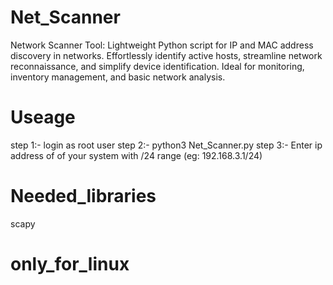 # Net_Scanner
Network Scanner Tool: Lightweight Python script for IP and MAC address discovery in networks. Effortlessly identify active hosts, streamline network reconnaissance, and simplify device identification. Ideal for monitoring, inventory management, and basic network analysis.

# Useage
 step 1:- login as root user
 step 2:- python3 Net_Scanner.py 
 step 3:- Enter ip address of of your system with /24 range (eg: 192.168.3.1/24)

 # Needed_libraries
 scapy

 # only_for_linux
 

